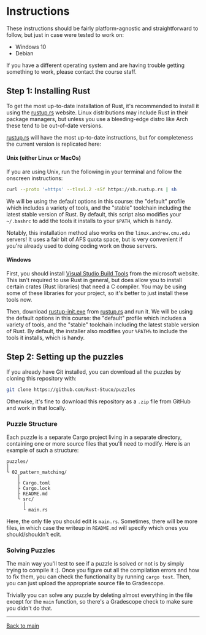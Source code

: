 # Instructions

These instructions should be fairly platform-agnostic and straightforward to
follow, but just in case were tested to work on:

 * Windows 10
 * Debian

If you have a different operating system and are having trouble getting
something to work, please contact the course staff.

## Step 1: Installing Rust

To get the most up-to-date installation of Rust, it's recommended to install it
using the [rustup.rs](https://rustup.rs/) website. Linux distributions may
include Rust in their package managers, but unless you use a bleeding-edge
distro like Arch these tend to be out-of-date versions.

[rustup.rs](https://rustup.rs/) will have the most up-to-date instructions, but
for completeness the current version is replicated here:

#### Unix (either Linux or MacOs)
If you are using Unix, run the following in your
terminal and follow the onscreen instructions:

```bash
curl --proto '=https' --tlsv1.2 -sSf https://sh.rustup.rs | sh
```

We will be using the default options in this course: the "default" profile
which includes a variety of tools, and the "stable" toolchain including the
latest stable version of Rust. By default, this script also modifies your
`~/.bashrc` to add the tools it installs to your `$PATH`, which is handy.

Notably, this installation method also works on the `linux.andrew.cmu.edu`
servers! It uses a fair bit of AFS quota space, but is very convenient if
you're already used to doing coding work on those servers.

#### Windows

First, you should install [Visual Studio Build Tools](https://visualstudio.microsoft.com/visual-cpp-build-tools/)
from the microsoft website. This isn't required to use Rust in general, but
does allow you to install certain crates (Rust libraries) that need a C
compiler. You may be using some of these libraries for your project, so it's
better to just install these tools now.

Then, download [rustup-init.exe](https://win.rustup.rs/x86_64) from
[rustup.rs](https://rustup.rs/) and run it. We will be using the default
options in this course: the "default" profile which includes a variety of
tools, and the "stable" toolchain including the latest stable version of Rust.
By default, the installer also modifies your `%PATH%` to include the tools it
installs, which is handy.

## Step 2: Setting up the puzzles

If you already have Git installed, you can download all the puzzles by
cloning this repository with:

```bash
git clone https://github.com/Rust-Stuco/puzzles
```

Otherwise, it's fine to download this repository as a `.zip` file from GitHub
and work in that locally.

### Puzzle Structure

Each puzzle is a separate Cargo project living in a separate directory,
containing one or more source files that you'll need to modify. Here is an
example of such a structure:

```text
puzzles/
│
└ 02_pattern_matching/
    │
    ├ Cargo.toml
    ├ Cargo.lock
    ├ README.md
    └ src/
      │
      └ main.rs
```

Here, the only file you should edit is `main.rs`. Sometimes, there will be more
files, in which case the writeup in `README.md` will specify which ones you
should/shouldn't edit.

### Solving Puzzles

The main way you'll test to see if a puzzle is solved or not is by simply
trying to compile it :). Once you figure out all the compilation errors and how
to fix them, you can check the functionality by running `cargo test`. Then, you
can just upload the appropriate source file to Gradescope.

Trivially you can solve any puzzle by deleting almost everything in the file
except for the `main` function, so there's a Gradescope check to make sure you
didn't do that.

<hr/>

[Back to main](./README.md)

